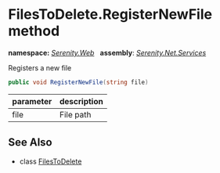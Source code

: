 # FilesToDelete.RegisterNewFile method
**namespace:** *[Serenity.Web](../../README.md#serenity.web-namespace)*   **assembly**: *[Serenity.Net.Services](../../README.md)*

Registers a new file

```csharp
public void RegisterNewFile(string file)
```

| parameter | description |
| --- | --- |
| file | File path |

## See Also

* class [FilesToDelete](../FilesToDelete.md)